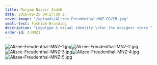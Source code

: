 ```yaml
---
title: Maryam Nassir Zadeh
date: 2016-09-25 04:27:00 Z
cover-image: "/uploads/Alizee-Freudenthal-MNZ-COVER.jpg"
small-text: Fashion Branding
description: "Logotype & visual identity \nfor the designer store."
order-id: 2-MNZ1
---
```


![Alizee-Freudenthal-MNZ-1.jpg](/uploads/Alizee-Freudenthal-MNZ-1.jpg)![Alizee-Freudenthal-MNZ-2.jpg](/uploads/Alizee-Freudenthal-MNZ-2.jpg)![Alizee-Freudenthal-MNZ-3.jpg](/uploads/Alizee-Freudenthal-MNZ-3.jpg)![Alizee-Freudenthal-MNZ-4.jpg](/uploads/Alizee-Freudenthal-MNZ-4.jpg)![Alizee-Freudenthal-MNZ-5.jpg](/uploads/Alizee-Freudenthal-MNZ-5.jpg)